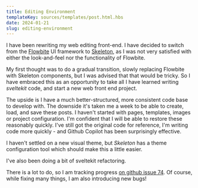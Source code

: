 ```yaml
---
title: Editing Environment
templateKey: sources/templates/post.html.hbs
date: 2024-01-21
slug: editing-environment
---
```

I have been rewriting my web editing front-end. I have decided to switch from the [Flowbite](https://flowbite-svelte.com/) UI framework to [Skeleton](https://www.skeleton.dev/), as I was not very satisfied with either the look-and-feel nor the functionality of Flowbite.

My first thought was to do a gradual transition, slowly replacing Flowbite with Skeleton components, but I was advised that that would be tricky. So I have embraced this as an opportunity to take all I have learned writing _sveltekit_ code, and start a new web front end project.

The upside is I have a much better-structured, more consistent code base to develop with. The downside it's taken me a week to be able to create, load, and save these posts. I haven't started with pages, templates, images or project configuration. I'm confident that I will be able to restore these reasonably quickly. I've still got the original code for reference, I'm writing code more quickly - and Github Copilot has been surprisingly effective.

I haven't settled on a new visual theme, but _Skeleton_ has a theme configuration tool which should make this a little easier.

I've also been doing a bit of sveltekit refactoring.

There is a lot to do, so I am tracking progress [on github issue 74](https://github.com/v79/Cantilever/issues/74). Of course, while fixing many things, I am also introducing new bugs!


